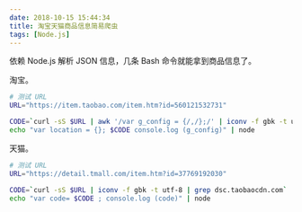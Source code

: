 ```yaml
---
date: 2018-10-15 15:44:34
title: 淘宝天猫商品信息简易爬虫
tags: [Node.js]
---
```


依赖 Node.js 解析 JSON 信息，几条 Bash 命令就能拿到商品信息了。

淘宝。

```bash
# 测试 URL
URL="https://item.taobao.com/item.htm?id=560121532731"

CODE=`curl -sS $URL | awk '/var g_config = {/,/};/' | iconv -f gbk -t utf-8`
echo "var location = {}; $CODE console.log (g_config)" | node
```

天猫。

```bash
# 测试 URL
URL="https://detail.tmall.com/item.htm?id=37769192030"

CODE=`curl -sS $URL | iconv -f gbk -t utf-8 | grep dsc.taobaocdn.com`
echo "var code= $CODE ; console.log (code)" | node
```
